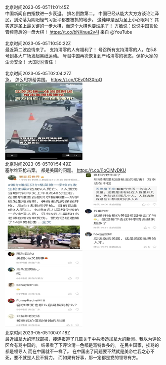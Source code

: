 北京时间2023-05-05T11:01:45Z<br>中国新闻自由指数进一步衰退。
排名倒数第二。
中国已经从能大大方方谈论江泽民，到沦落为阴阳怪气习近平都要被抓的地步。
这纯粹是因为圣上小心眼吗？
其实这是圣上最关键的一步大棋，而这个大棋也要烂尾了！
方脸说：说说中国言论管控背后的一盘大棋！ https://t.co/bNXnue2v4I 来自 @YouTube<br><br>北京时间2023-05-05T10:50:22Z<br>最近第二波疫情来了。
支持清零的人有福利了！
号召所有支持清零的人，在5.8号到各大广场发起黑纸运动。
号召中国再次恢复到严格清零的状态，保护大家的生命安全！
大国🇨🇳责任！<br><br>北京时间2023-05-05T02:04:27Z<br>急。
怎么甩锅给美国。 https://t.co/CEv0N3XrpO<br><img src='/temp/2023/1654185234676449280_0.jpg' width='250' height='250'><br>北京时间2023-05-05T01:54:49Z<br>塞尔维亚枪击案。
都是美国的问题。 https://t.co/i1oCiMyDKU<br><img src='/temp/2023/1654182806740774912_0.jpg' width='250' height='250'><img src='/temp/2023/1654182806740774912_1.jpg' width='250' height='250'><img src='/temp/2023/1654182806740774912_2.jpg' width='250' height='250'><br>北京时间2023-05-05T00:01:18Z<br>最近加拿大的环球邮报，接连报道了几篇关于中共渗透加拿大的新闻。我以为评论区会有骂中国的。
结果看了下评论清一色都是骂特鲁多的。
在民主国家，挨骂的都是领导人
而在中国就不一样了。
在中国出了问题要不然就是美帝亡我之心不死，要不就是人民不努力。
而如果有好事，那一定都是党的领导有方。<br><br>